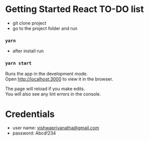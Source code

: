 # Getting Started React TO-DO list

- git clone project
- go to the project folder and run
### `yarn`
- after install run
### `yarn start`
Runs the app in the development mode.\
Open [http://localhost:3000](http://localhost:3000) to view it in the browser.

The page will reload if you make edits.\
You will also see any lint errors in the console.

# Credentials
- user name: vishwapriyanatha@gmail.com
- password: Abcd!234
